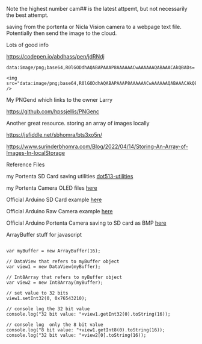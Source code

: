 
Note the highest number  cam## is the latest attpemt, but not necessarily the best attempt.


saving from the portenta or Nicla Vision camera to a webpage text file. Potentially then send the image to the cloud.


Lots of good info


https://codepen.io/abdhass/pen/jdRNdj


```
data:image/png;base64,R0lGODdhAQABAPAAAP8AAAAAACwAAAAAAQABAAACAkQBADs=
```

```
<img src="data:image/png;base64,R0lGODdhAQABAPAAAP8AAAAAACwAAAAAAQABAAACAkQBADs=" /> 

```

My PNGend which links to the owner Larry

https://github.com/hpssjellis/PNGenc

Another great resource. storing an array of images locally

https://jsfiddle.net/sbhomra/bts3xo5n/

https://www.surinderbhomra.com/Blog/2022/04/14/Storing-An-Array-of-Images-In-localStorage



Reference Files

my Portenta SD Card saving utilities  [dot513-utilities](https://github.com/hpssjellis/portenta-pro-community-solutions/tree/main/examples/dot5-portenta-machine-learning/dot51-portenta-edge-impulse-ml/dot513-utilities)

my Portenta Camera OLED files [here](https://github.com/hpssjellis/portenta-pro-community-solutions/tree/main/examples/dot3-portenta-vision-shields/dot35-camera-and-oled)

Official Arduino SD Card example [here](https://github.com/arduino/ArduinoCore-mbed/blob/master/libraries/Portenta_SDCARD/examples/TestSDCARD/TestSDCARD.ino)

Official Arduino Raw Camera example [here](https://github.com/arduino/ArduinoCore-mbed/blob/master/libraries/Camera/examples/CameraCaptureRawBytes/CameraCaptureRawBytes.ino)

Official Arduino Portenta Camera saving to SD card as BMP [here](https://github.com/arduino-libraries/Arduino_Pro_Tutorials/blob/main/examples/Vision%20Shield%20to%20SD%20Card%20bmp/visionShieldBitmap/visionShieldBitmap.ino)



ArrayBuffer stuff for javascript
```

var myBuffer = new ArrayBuffer(16);

// DataView that refers to myBuffer object
var view1 = new DataView(myBuffer);

// Int8Array that refers to myBuffer object
var view2 = new Int8Array(myBuffer);

// set value to 32 bits
view1.setInt32(0, 0x76543210);

// console log the 32 bit value
console.log("32 bit value: "+view1.getInt32(0).toString(16));

// console log  only the 8 bit value
console.log("8 bit value: "+view1.getInt8(0).toString(16));
console.log("32 bit value: "+view2[0].toString(16));


```

